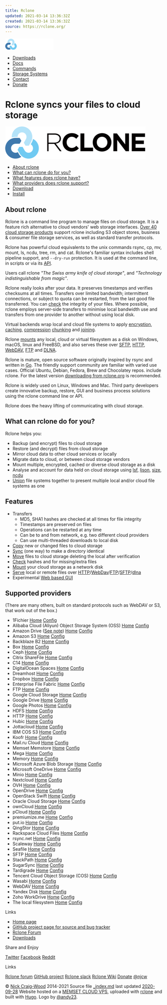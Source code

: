 ```yaml
---
title: Rclone
updated: 2021-03-14 13:36:32Z
created: 2021-03-14 13:36:32Z
source: https://rclone.org/
---
```


[<img width="154" height="36" src="../../../../_resources/logo_on_dark__horizontal_color_e5261b4d2843464bad3.svg"/>](https://rclone.org/)

- [Downloads](https://rclone.org/downloads/)
- <a id="navbarDropdown"></a>[Docs](#)
- <a id="navbarDropdown"></a>[Commands](#)
- <a id="navbarDropdown"></a>[Storage Systems](#)
- [Contact](https://rclone.org/contact/)
- [Donate](https://rclone.org/donate/)

# Rclone syncs your files to cloud storage

<img width="450" height="104" src="../../../../_resources/logo_on_light__horizontal_color_8e134f066d734f3b8c.svg"/>

- [About rclone](#about)
- [What can rclone do for you?](#what)
- [What features does rclone have?](#features)
- [What providers does rclone support?](#providers)
- [Download](https://rclone.org/downloads/)
- [Install](https://rclone.org/install/)

## [](#about)About rclone

Rclone is a command line program to manage files on cloud storage. It is a feature rich alternative to cloud vendors' web storage interfaces. [Over 40 cloud storage products](#providers) support rclone including S3 object stores, business & consumer file storage services, as well as standard transfer protocols.

Rclone has powerful cloud equivalents to the unix commands rsync, cp, mv, mount, ls, ncdu, tree, rm, and cat. Rclone's familiar syntax includes shell pipeline support, and `--dry-run` protection. It is used at the command line, in scripts or via its [API](https://rclone.org/rc).

Users call rclone *"The Swiss army knife of cloud storage"*, and *"Technology indistinguishable from magic"*.

Rclone really looks after your data. It preserves timestamps and verifies checksums at all times. Transfers over limited bandwidth; intermittent connections, or subject to quota can be restarted, from the last good file transferred. You can [check](https://rclone.org/commands/rclone_check/) the integrity of your files. Where possible, rclone employs server-side transfers to minimise local bandwidth use and transfers from one provider to another without using local disk.

Virtual backends wrap local and cloud file systems to apply [encryption](https://rclone.org/crypt/), [caching](https://rclone.org/cache/), [compression](https://rclone.org/compress/) [chunking](https://rclone.org/chunker/) and [joining](https://rclone.org/union/).

Rclone [mounts](https://rclone.org/commands/rclone_mount/) any local, cloud or virtual filesystem as a disk on Windows, macOS, linux and FreeBSD, and also serves these over [SFTP](https://rclone.org/commands/rclone_serve_sftp/), [HTTP](https://rclone.org/commands/rclone_serve_http/), [WebDAV](https://rclone.org/commands/rclone_serve_webdav/), [FTP](https://rclone.org/commands/rclone_serve_ftp/) and [DLNA](https://rclone.org/commands/rclone_serve_dlna/).

Rclone is mature, open source software originally inspired by rsync and written in [Go](https://golang.org). The friendly support community are familiar with varied use cases. Official Ubuntu, Debian, Fedora, Brew and Chocolatey repos. include rclone. For the latest version [downloading from rclone.org](https://rclone.org/downloads/) is recommended.

Rclone is widely used on Linux, Windows and Mac. Third party developers create innovative backup, restore, GUI and business process solutions using the rclone command line or API.

Rclone does the heavy lifting of communicating with cloud storage.

## [](#what)What can rclone do for you?

Rclone helps you:

- Backup (and encrypt) files to cloud storage
- Restore (and decrypt) files from cloud storage
- Mirror cloud data to other cloud services or locally
- Migrate data to cloud, or between cloud storage vendors
- Mount multiple, encrypted, cached or diverse cloud storage as a disk
- Analyse and account for data held on cloud storage using [lsf](https://rclone.org/commands/rclone_lsf/), [ljson](https://rclone.org/commands/rclone_lsjson/), [size](https://rclone.org/commands/rclone_size/), [ncdu](https://rclone.org/commands/rclone_ncdu/)
- [Union](https://rclone.org/union/) file systems together to present multiple local and/or cloud file systems as one

## [](#features)Features

- Transfers
    - MD5, SHA1 hashes are checked at all times for file integrity
    - Timestamps are preserved on files
    - Operations can be restarted at any time
    - Can be to and from network, e.g. two different cloud providers
    - Can use multi-threaded downloads to local disk
- [Copy](https://rclone.org/commands/rclone_copy/) new or changed files to cloud storage
- [Sync](https://rclone.org/commands/rclone_sync/) (one way) to make a directory identical
- [Move](https://rclone.org/commands/rclone_move/) files to cloud storage deleting the local after verification
- [Check](https://rclone.org/commands/rclone_check/) hashes and for missing/extra files
- [Mount](https://rclone.org/commands/rclone_mount/) your cloud storage as a network disk
- [Serve](https://rclone.org/commands/rclone_serve/) local or remote files over [HTTP](https://rclone.org/commands/rclone_serve_http/)/[WebDav](https://rclone.org/commands/rclone_serve_webdav/)/[FTP](https://rclone.org/commands/rclone_serve_ftp/)/[SFTP](https://rclone.org/commands/rclone_serve_sftp/)/[dlna](https://rclone.org/commands/rclone_serve_dlna/)
- Experimental [Web based GUI](https://rclone.org/gui/)

## [](#providers)Supported providers

(There are many others, built on standard protocols such as WebDAV or S3, that work out of the box.)

- 1Fichier [Home](https://1fichier.com/) [Config](https://rclone.org/fichier/)
- Alibaba Cloud (Aliyun) Object Storage System (OSS) [Home](https://www.alibabacloud.com/product/oss/) [Config](https://rclone.org/s3/#alibaba-oss)
- Amazon Drive ([See note](https://rclone.org/amazonclouddrive/#status)) [Home](https://www.amazon.com/clouddrive) [Config](https://rclone.org/amazonclouddrive/)
- Amazon S3 [Home](https://aws.amazon.com/s3/) [Config](https://rclone.org/s3/)
- Backblaze B2 [Home](https://www.backblaze.com/b2/cloud-storage.html) [Config](https://rclone.org/b2/)
- Box [Home](https://www.box.com/) [Config](https://rclone.org/box/)
- Ceph [Home](http://ceph.com/) [Config](https://rclone.org/s3/#ceph)
- Citrix ShareFile [Home](http://sharefile.com/) [Config](https://rclone.org/sharefile/)
- C14 [Home](https://www.online.net/en/storage/c14-cold-storage) [Config](https://rclone.org/sftp/#c14)
- DigitalOcean Spaces [Home](https://www.digitalocean.com/products/object-storage/) [Config](https://rclone.org/s3/#digitalocean-spaces)
- Dreamhost [Home](https://www.dreamhost.com/cloud/storage/) [Config](https://rclone.org/s3/#dreamhost)
- Dropbox [Home](https://www.dropbox.com/) [Config](https://rclone.org/dropbox/)
- Enterprise File Fabric [Home](https://storagemadeeasy.com/about/) [Config](https://rclone.org/filefabric/)
- FTP [Home](https://en.wikipedia.org/wiki/File_Transfer_Protocol) [Config](https://rclone.org/ftp/)
- Google Cloud Storage [Home](https://cloud.google.com/storage/) [Config](https://rclone.org/googlecloudstorage/)
- Google Drive [Home](https://www.google.com/drive/) [Config](https://rclone.org/drive/)
- Google Photos [Home](https://www.google.com/photos/about/) [Config](https://rclone.org/googlephotos/)
- HDFS [Home](https://hadoop.apache.org/) [Config](https://rclone.org/hdfs/)
- HTTP [Home](https://en.wikipedia.org/wiki/Hypertext_Transfer_Protocol) [Config](https://rclone.org/http/)
- Hubic [Home](https://hubic.com/) [Config](https://rclone.org/hubic/)
- Jottacloud [Home](https://www.jottacloud.com/en/) [Config](https://rclone.org/jottacloud/)
- IBM COS S3 [Home](http://www.ibm.com/cloud/object-storage) [Config](https://rclone.org/s3/#ibm-cos-s3)
- Koofr [Home](https://koofr.eu/) [Config](https://rclone.org/koofr/)
- Mail.ru Cloud [Home](https://cloud.mail.ru/) [Config](https://rclone.org/mailru/)
- Memset Memstore [Home](https://www.memset.com/cloud/storage/) [Config](https://rclone.org/swift/)
- Mega [Home](https://mega.nz/) [Config](https://rclone.org/mega/)
- Memory [Home](https://rclone.org/memory/) [Config](https://rclone.org/memory/)
- Microsoft Azure Blob Storage [Home](https://azure.microsoft.com/en-us/services/storage/blobs/) [Config](https://rclone.org/azureblob/)
- Microsoft OneDrive [Home](https://onedrive.live.com/) [Config](https://rclone.org/onedrive/)
- Minio [Home](https://www.minio.io/) [Config](https://rclone.org/s3/#minio)
- Nextcloud [Home](https://nextcloud.com/) [Config](https://rclone.org/webdav/#nextcloud)
- OVH [Home](https://www.ovh.co.uk/public-cloud/storage/object-storage/) [Config](https://rclone.org/swift/)
- OpenDrive [Home](https://www.opendrive.com/) [Config](https://rclone.org/opendrive/)
- OpenStack Swift [Home](https://docs.openstack.org/swift/latest/) [Config](https://rclone.org/swift/)
- Oracle Cloud Storage [Home](https://cloud.oracle.com/storage-opc) [Config](https://rclone.org/swift/)
- ownCloud [Home](https://owncloud.org/) [Config](https://rclone.org/webdav/#owncloud)
- pCloud [Home](https://www.pcloud.com/) [Config](https://rclone.org/pcloud/)
- premiumize.me [Home](https://premiumize.me/) [Config](https://rclone.org/premiumizeme/)
- put.io [Home](https://put.io/) [Config](https://rclone.org/putio/)
- QingStor [Home](https://www.qingcloud.com/products/storage) [Config](https://rclone.org/qingstor/)
- Rackspace Cloud Files [Home](https://www.rackspace.com/cloud/files) [Config](https://rclone.org/swift/)
- rsync.net [Home](https://rsync.net/products/rclone.html) [Config](https://rclone.org/sftp/#rsync-net)
- Scaleway [Home](https://www.scaleway.com/object-storage/) [Config](https://rclone.org/s3/#scaleway)
- Seafile [Home](https://www.seafile.com/) [Config](https://rclone.org/seafile/)
- SFTP [Home](https://en.wikipedia.org/wiki/SSH_File_Transfer_Protocol) [Config](https://rclone.org/sftp/)
- StackPath [Home](https://www.stackpath.com/products/object-storage/) [Config](https://rclone.org/s3/#stackpath)
- SugarSync [Home](https://sugarsync.com/) [Config](https://rclone.org/sugarsync/)
- Tardigrade [Home](https://tardigrade.io/) [Config](https://rclone.org/tardigrade/)
- Tencent Cloud Object Storage (COS) [Home](https://intl.cloud.tencent.com/product/cos) [Config](https://rclone.org/s3/#tencent-cos)
- Wasabi [Home](https://wasabi.com/) [Config](https://rclone.org/s3/#wasabi)
- WebDAV [Home](https://en.wikipedia.org/wiki/WebDAV) [Config](https://rclone.org/webdav/)
- Yandex Disk [Home](https://disk.yandex.com/) [Config](https://rclone.org/yandex/)
- Zoho WorkDrive [Home](https://www.zoho.com/workdrive/) [Config](https://rclone.org/zoho/)
- The local filesystem [Home](https://rclone.org/local/) [Config](https://rclone.org/local/)

Links

- [Home page](https://rclone.org/)
- [GitHub project page for source and bug tracker](https://github.com/rclone/rclone)
- [Rclone Forum](https://forum.rclone.org)
- [Downloads](https://rclone.org/downloads/)

Share and Enjoy

[Twitter](https://twitter.com/intent/tweet/?text=rclone%20-%20rsync%20for%20cloud%20storage%20from%20%40njcw&url=https%3A%2F%2Frclone.org)
[Facebook](https://facebook.com/sharer/sharer.php?u=https%3A%2F%2Frclone.org)
[Reddit](https://reddit.com/submit/?url=https%3A%2F%2Frclone.org&resubmit=true&title=rclone%20-%20rsync%20for%20cloud%20storage)

Links

[Rclone forum](https://forum.rclone.org)
[GitHub project](https://github.com/rclone/rclone)
[Rclone slack](https://slack-invite.rclone.org/)
[Rclone Wiki](https://github.com/rclone/rclone/wiki)
[Donate](https://rclone.org/donate/)
[@njcw](https://twitter.com/njcw)

© [Nick Craig-Wood](https://www.craig-wood.com/nick/) 2014-2021
Source file [_index.md](https://github.com/rclone/rclone/blob/master/docs/content/_index.md) last updated [2020-09-28](https://github.com/rclone/rclone/commit/71edc75ca651add7613e64ed41b1af3e082f3e7c)
Website hosted on a [MEMSET CLOUD VPS](https://www.memset.com/dedicated-servers/vps/), uploaded with [rclone](https://rclone.org) and built with [Hugo](https://github.com/spf13/hugo). Logo by [@andy23](https://twitter.com/andy23).